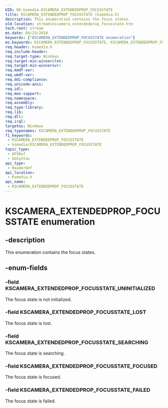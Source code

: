 ```yaml
---
UID: NE:ksmedia.KSCAMERA_EXTENDEDPROP_FOCUSSTATE
title: KSCAMERA_EXTENDEDPROP_FOCUSSTATE (ksmedia.h)
description: This enumeration contains the focus states.
old-location: stream\kscamera_extendedprop_focusstate.htm
tech.root: stream
ms.date: 04/23/2018
keywords: ["KSCAMERA_EXTENDEDPROP_FOCUSSTATE enumeration"]
ms.keywords: KSCAMERA_EXTENDEDPROP_FOCUSSTATE, KSCAMERA_EXTENDEDPROP_FOCUSSTATE enumeration [Streaming Media Devices], KSCAMERA_EXTENDEDPROP_FOCUSSTATE_FAILED, KSCAMERA_EXTENDEDPROP_FOCUSSTATE_FOCUSED, KSCAMERA_EXTENDEDPROP_FOCUSSTATE_LOST, KSCAMERA_EXTENDEDPROP_FOCUSSTATE_SEARCHING, KSCAMERA_EXTENDEDPROP_FOCUSSTATE_UNINITIALIZED, ksmedia/KSCAMERA_EXTENDEDPROP_FOCUSSTATE, ksmedia/KSCAMERA_EXTENDEDPROP_FOCUSSTATE_FAILED, ksmedia/KSCAMERA_EXTENDEDPROP_FOCUSSTATE_FOCUSED, ksmedia/KSCAMERA_EXTENDEDPROP_FOCUSSTATE_LOST, ksmedia/KSCAMERA_EXTENDEDPROP_FOCUSSTATE_SEARCHING, ksmedia/KSCAMERA_EXTENDEDPROP_FOCUSSTATE_UNINITIALIZED, stream.kscamera_extendedprop_focusstate
req.header: ksmedia.h
req.include-header: 
req.target-type: Windows
req.target-min-winverclnt: 
req.target-min-winversvr: 
req.kmdf-ver: 
req.umdf-ver: 
req.ddi-compliance: 
req.unicode-ansi: 
req.idl: 
req.max-support: 
req.namespace: 
req.assembly: 
req.type-library: 
req.lib: 
req.dll: 
req.irql: 
targetos: Windows
req.typenames: KSCAMERA_EXTENDEDPROP_FOCUSSTATE
f1_keywords:
 - KSCAMERA_EXTENDEDPROP_FOCUSSTATE
 - ksmedia/KSCAMERA_EXTENDEDPROP_FOCUSSTATE
topic_type:
 - APIRef
 - kbSyntax
api_type:
 - HeaderDef
api_location:
 - Ksmedia.h
api_name:
 - KSCAMERA_EXTENDEDPROP_FOCUSSTATE
---
```


# KSCAMERA_EXTENDEDPROP_FOCUSSTATE enumeration


## -description

This enumeration contains the focus states.

## -enum-fields

### -field KSCAMERA_EXTENDEDPROP_FOCUSSTATE_UNINITIALIZED

The focus state is not initialized.

### -field KSCAMERA_EXTENDEDPROP_FOCUSSTATE_LOST

The focus state is lost.

### -field KSCAMERA_EXTENDEDPROP_FOCUSSTATE_SEARCHING

The focus state is searching.

### -field KSCAMERA_EXTENDEDPROP_FOCUSSTATE_FOCUSED

The focus state is focused.

### -field KSCAMERA_EXTENDEDPROP_FOCUSSTATE_FAILED

The focus state is failed.

